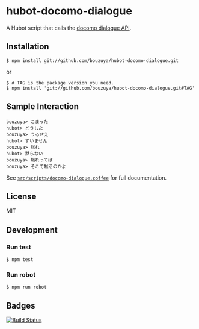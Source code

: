 # hubot-docomo-dialogue

A Hubot script that calls the [docomo dialogue API](https://dev.smt.docomo.ne.jp/?p=docs.api.page&api_docs_id=3).

## Installation

    $ npm install git://github.com/bouzuya/hubot-docomo-dialogue.git

or

    $ # TAG is the package version you need.
    $ npm install 'git://github.com/bouzuya/hubot-docomo-dialogue.git#TAG'

## Sample Interaction

    bouzuya> こまった
    hubot> どうした
    bouzuya> うるせえ
    hubot> すいません
    bouzuya> 黙れ
    hubot> 黙らない
    bouzuya> 黙れってば
    bouzuya> そこで黙るのかよ

See [`src/scripts/docomo-dialogue.coffee`](src/scripts/docomo-dialogue.coffee) for full documentation.

## License

MIT

## Development

### Run test

    $ npm test

### Run robot

    $ npm run robot


## Badges

[![Build Status][travis-status]][travis]

[travis]: https://travis-ci.org/bouzuya/hubot-docomo-dialogue
[travis-status]: https://travis-ci.org/bouzuya/hubot-docomo-dialogue.svg?branch=master
